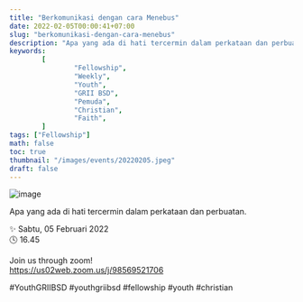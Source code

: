 ```yaml
---
title: "Berkomunikasi dengan cara Menebus"
date: 2022-02-05T00:00:41+07:00
slug: "berkomunikasi-dengan-cara-menebus"
description: "Apa yang ada di hati tercermin dalam perkataan dan perbuatan."
keywords:
        [
                "Fellowship",
                "Weekly",
                "Youth",
                "GRII BSD",
                "Pemuda",
                "Christian",
                "Faith",
        ]
tags: ["Fellowship"]
math: false
toc: true
thumbnail: "/images/events/20220205.jpeg"
draft: false
---
```


![image](/images/events/20220205.jpeg)

Apa yang ada di hati tercermin dalam perkataan dan perbuatan. 

✨ Sabtu, 05 Februari 2022\
🕓 16.45

Join us through zoom!\
https://us02web.zoom.us/j/98569521706

#YouthGRIIBSD #youthgriibsd #fellowship #youth #christian
